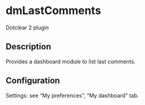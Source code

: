 # dmLastComments
Dotclear 2 plugin

## Description
Provides a dashboard module to list last comments.

## Configuration
Settings: see “My preferences”, “My dashboard” tab.
